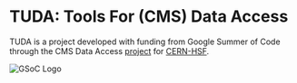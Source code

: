 # TUDA: Tools For (CMS) Data Access

TUDA is a project developed with funding from Google Summer of Code through the CMS Data Access 
[project](https://summerofcode.withgoogle.com/projects/#5810325671116800) for [CERN-HSF](http://hepsoftwarefoundation.org/).

![GSoC Logo](https://gauthamgoli.github.io/assets/GSoC-logo.png)
